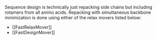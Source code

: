 Sequence design is technically just repacking side chains but including rotamers from all amino acids. Repacking with simultaneous backbone minimization is done using either of the relax movers listed below:  

* [[FastRelaxMover]]   
* [[FastDesignMover]] 